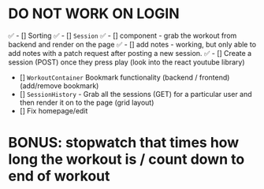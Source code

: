 #  DO NOT WORK ON LOGIN



✅ - [] Sorting
✅ - [] `Session` 
    ✅ - [] component - grab the workout from backend and render on the page 
    ✅ - [] add notes - working, but only able to add notes with a patch request after posting a new session.
✅ - [] Create a session (POST) once they press play (look into the react youtube library) 
- [] `WorkoutContainer` Bookmark functionality (backend / frontend) (add/remove bookmark)
- [] `SessionHistory` - Grab all the sessions (GET) for a particular user and then render it on to the page (grid layout)
- [] Fix homepage/edit 

# BONUS: stopwatch that times how long the workout is / count down to end of workout




